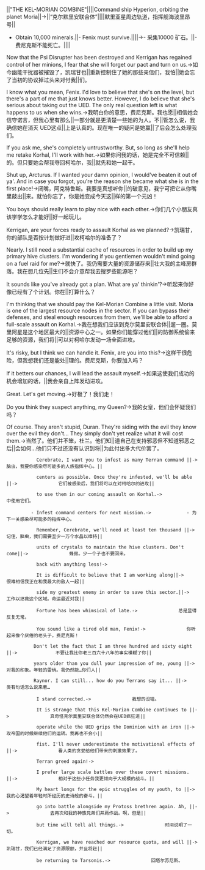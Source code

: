 ||"THE KEL-MORIAN COMBINE"||||Command ship Hyperion, orbiting the planet Moria||->||“克尔默里安联合体”||||默里亚星周边轨道，指挥舰海波里昂号||

- Obtain 10,000 minerals.||- Fenix must survive.||||->- 采集10000 矿石。||- 费尼克斯不能死亡。||||

Now that the Psi Disrupter has been destroyed and Kerrigan has regained control of her minions, I fear that she will forget our pact and turn on us.->如今幽能干扰器被摧毁了，凯瑞甘也||重新控制住了她的那些亲信们，我怕||她会忘了当初的协议掉过头来对付我||们。

I know what you mean, Fenix. I'd love to believe that she's on the level, but there's a part of me that just knows better. However, I do believe that she's serious about taking out the UED. The only real question left is what happens to us when she wins.->我明白你的意思，费尼克斯。我也愿||相信她会信守诺言，但我心里有那么||一部分就是更清楚一些她的为人。不||管怎么说，我确信她在消灭 UED这点||上是认真的。现在唯一的疑问是她赢||了后会怎么处理我们。

If you ask me, she's completely untrustworthy. But, so long as she'll help me retake Korhal, I'll work with her.->如果你问我的话，她是完全不可信赖||的。但只要她会帮我夺回柯哈尔，我||就先和她一起干。

Shut up, Arcturus. If I wanted your damn opinion, I would've beaten it out of ya'. And in case you forgot, you're the reason she became what she is in the first place!->闭嘴，阿克特鲁斯。我要是真想听你||的破意见，我宁可把它从你嘴里敲出||来。就怕你忘了，你是她变成今天这||样的第一个元凶！

You boys should really learn to play nice with each other.->你们几个小朋友真该学学怎么才能好||好一起玩儿。

Kerrigan, are your forces ready to assault Korhal as we planned?->凯瑞甘，你的部队是否按计划做好进||攻柯哈尔的准备了？

Nearly. I still need a substantial cache of resources in order to build up my primary hive clusters. I'm wondering if you gentlemen wouldn't mind going on a fuel raid for me?->就快了。我仍需要大量的资源储存来||壮大我的主峰房群落。我在想几位先||生们不会介意帮我去搜罗些能源吧？

It sounds like you've already got a plan. What are ya' thinkin'?->听起来你好像已经有了个计划。你在||打算什么？

I'm thinking that we should pay the Kel-Morian Combine a little visit. Moria is one of the largest resource nodes in the sector. If you can bypass their defenses, and steal enough resources from them, we'll be able to afford a full-scale assault on Korhal.->我在想我们应该到克尔莫里安联合体||遛一圈。莫里阿星是这个地区最大的||资源中心之一。如果你们能穿过他们||的防御系统偷来足够的资源，我们将||可以对柯哈尔发动一场全面进攻。

It's risky, but I think we can handle it. Fenix, are you into this?->这样干很危险，但我想我们还是能处||理的。费尼克斯，你要加入吗？

If it betters our chances, I will lead the assault myself.->如果这使我们成功的机会增加的话，||我会亲自上阵发动进攻。

Great. Let's get moving.->好极了！我们走！

Do you think they suspect anything, my Queen?->我的女皇，他们会怀疑我们吗？

Of course. They aren't stupid, Duran. They're siding with the evil they know over the evil they don't... They simply don't yet realize what it will cost them.->当然了。他们并不笨，杜兰。他们知||道自己在支持邪恶但不知道邪恶之后||会如何…他们只不过还没有认识到将||为此付出多大代价罢了。

               Cerebrate, I want you to infest as many Terran command ||->               脑虫，我要你感染尽可能多的人族指挥中心。||

               centers as possible. Once they're infested, we'll be able ||->               它们被感染后，我们将可以在对柯哈尔的进攻||

               to use them in our coming assault on Korhal.->               中使用它们。

             - Infest command centers for next mission.->             - 为下一关感染尽可能多的指挥中心。

               Remember, Cerebrate, we'll need at least ten thousand ||->               记住，脑虫，我们需要至少一万个水晶以维持||

               units of crystals to maintain the hive clusters. Don't come||->               蜂房。少一个子也不要回来。

               back with anything less!->               

               It is difficult to believe that I am working along||->               很难相信我正在和我最大的敌人一起||

               side my greatest enemy in order to save this sector.||->               工作以拯救这个区域。命运最近对我||

               Fortune has been whimsical of late.->               总是显得反复无常。

               You sound like a tired old man, Fenix!->               你听起来像个厌倦的老头子，费尼克斯！

              Don't let the fact that I am three hundred and sixty eight ||->              不要让我比你老三百六十八年的事实模糊了你||

              years older than you dull your impression of me, young ||->              对我的印象。年轻的雷纳。我仍然能…你们人||

              Raynor. I can still... how do you Terrans say it... ||->              类有句话怎么说来着…

               I stand corrected.->               我想的没错。

               It is strange that this Kel-Morian Combine continues to ||->               真奇怪克尔莫里安联合体仍然会在UED疯狂进||

               operate while the UED grips the Dominion with an iron ||->               攻帝国的时候继续他们的运转。我再也不会小||

               fist. I'll never underestimate the motivational effects of ||->               看人类的贪婪给他们带来的刺激效果了。

               Terran greed again!->               

               I prefer large scale battles over these covert missions. ||->               相对于这些小任务我更倾向于大规模的战斗。||

               My heart longs for the epic struggles of my youth, to ||->               我的心渴望着年轻时所经历的史诗般的奋斗，||

               go into battle alongside my Protoss brethren again. Ah, ||->               去再次和我的神族兄弟们并肩作战。啊，但是||

               but time will tell all things.->               时间说明了一切。

               Kerrigan, we have reached our resource quota, and will ||->               凯瑞甘，我们已经满足了资源限额，并且将赶||

               be returning to Tarsonis.->               回塔尔苏尼斯。

